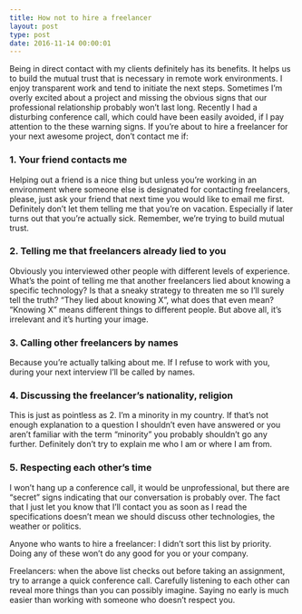 ```yaml
---
title: How not to hire a freelancer
layout: post
type: post
date: 2016-11-14 00:00:01
---
```


Being in direct contact with my clients definitely has its benefits. It helps us to build the mutual trust that is necessary in remote work environments. I enjoy transparent work and tend to initiate the next steps. Sometimes I’m overly excited about a project and missing the obvious signs that our professional relationship probably won’t last long. Recently I had a disturbing conference call, which could have been easily avoided, if I pay attention to the these warning signs. If you’re about to hire a freelancer for your next awesome project, don’t contact me if:

### 1. Your friend contacts me
Helping out a friend is a nice thing but unless you’re working in an environment where someone else is designated for contacting freelancers, please, just ask your friend that next time you would like to email me first. Definitely don’t let them telling me that you’re on vacation. Especially if later turns out that you’re actually sick. Remember, we’re trying to build mutual trust.

### 2. Telling me that freelancers already lied to you
Obviously you interviewed other people with different levels of experience. What’s the point of telling me that another freelancers lied about knowing a specific technology? Is that a sneaky strategy to threaten me so I’ll surely tell the truth? “They lied about knowing X”, what does that even mean? “Knowing X” means different things to different people. But above all, it’s irrelevant and it’s hurting your image.

### 3. Calling other freelancers by names
Because you’re actually talking about me. If I refuse to work with you, during your next interview I’ll be called by names.

### 4. Discussing the freelancer’s nationality, religion
This is just as pointless as 2. I’m a minority in my country. If that’s not enough explanation to a question I shouldn’t even have answered or you aren’t familiar with the term “minority” you probably shouldn’t go any further. Definitely don’t try to explain me who I am or where I am from.

### 5. Respecting each other’s time
I won’t hang up a conference call, it would be unprofessional, but there are “secret” signs indicating that our conversation is probably over. The fact that I just let you know that I’ll contact you as soon as I read the specifications doesn’t mean we should discuss other technologies, the weather or politics.

Anyone who wants to hire a freelancer: I didn’t sort this list by priority. Doing any of these won’t do any good for you or your company.

Freelancers: when the above list checks out before taking an assignment, try to arrange a quick conference call. Carefully listening to each other can reveal more things than you can possibly imagine. Saying no early is much easier than working with someone who doesn’t respect you.
